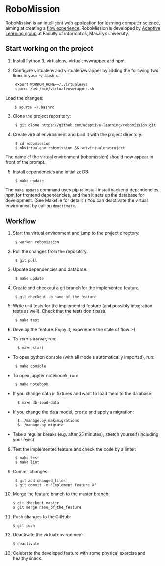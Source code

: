# RoboMission
RoboMission is an intelligent web application for learning computer science,
aiming at creating a [flow experience][1].
RoboMission is developed by [Adaptive Learning group][2] at Faculty of informatics, Masaryk university.

  [1]: https://en.wikipedia.org/wiki/Flow_(psychology)
  [2]: http://www.fi.muni.cz/adaptivelearning/

## Start working on the project

1. Install Python 3, virtualenv, virtualenvwrapper and npm.

2. Configure virtualenv and virtualenvwrapper by adding the following two lines in your `~/.bashrc`:

        export WORKON_HOME=~/.virtualenvs
        source /usr/bin/virtualenvwrapper.sh

  Load the changes:

        $ source ~/.bashrc

3. Clone the project repository:

        $ git clone https://github.com/adaptive-learning/robomission.git

4. Create virtual environment and bind it with the project directory:

        $ cd robomission
        $ mkvirtualenv robomission && setvirtualenvproject

  The name of the virtual environment (robomission) should now appear in front of the prompt.

5. Install dependencies and initialize DB:

        $ make update

  The `make update` command uses pip to install install backend dependencies,
  npm for frontend dependencies,
  and then it sets up the database for development. (See Makefile for details.)
  You can deactivate the virtual environment by calling `deactivate`.

## Workflow

1. Start the virtual environment and jump to the project directory:

        $ workon robomission

2. Pull the changes from the repository.

        $ git pull

3. Update dependencies and database:

        $ make update

4. Create and checkout a git branch for the implemented feature.

        $ git checkout -b name_of_the_feature

5. Write unit tests for the implemented feature (and possibly integration tests as well).
  Check that the tests don't pass.

        $ make test

6. Develop the feature. Enjoy it, experience the state of flow :-)

  * To start a server, run:

          $ make start

  *  To open python console (with all models automatically imported), run:

          $ make console

  *  To open jupyter notebooek, run:

          $ make notebook

  * If you change data in fixtures and want to load them to the database:

          $ make db-load-data

  * If you change the data model, create and apply a migration:

          $ ./manage.py makemigrations
          $ ./manage.py migrate

  * Take a regular breaks (e.g. after 25 minutes), stretch yourself (including your eyes).

8. Test the implemented feature and check the code by a linter:

        $ make test
        $ make lint

9. Commit changes:

        $ git add changed_files
        $ git commit -m "Implement feature X"

10. Merge the feature branch to the master branch:

        $ git checkout master
        $ git merge name_of_the_feature

11. Push changes to the GitHub:

        $ git push

12. Deactivate the virtual environment:

        $ deactivate

13. Celebrate the developed feature with some physical exercise and healthy snack.
